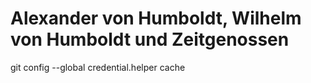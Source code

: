 # Alexander von Humboldt, Wilhelm von Humboldt und Zeitgenossen
git config --global credential.helper cache
